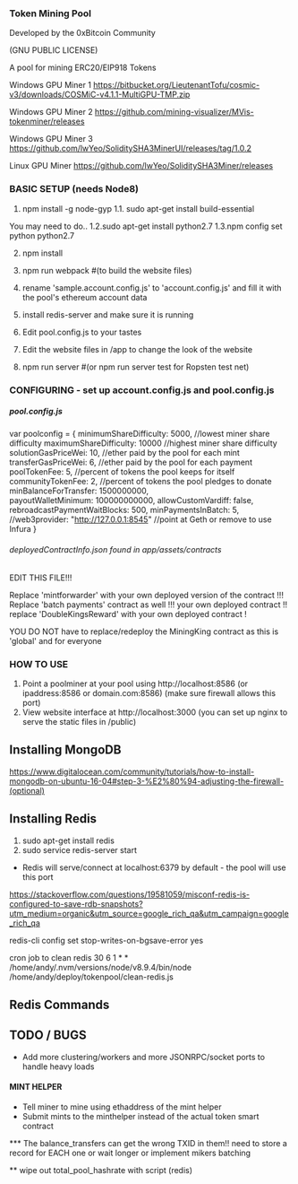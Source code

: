 ### Token Mining Pool  

Developed by the 0xBitcoin Community

(GNU PUBLIC LICENSE)

A pool for mining ERC20/EIP918 Tokens


Windows GPU Miner 1
https://bitbucket.org/LieutenantTofu/cosmic-v3/downloads/COSMiC-v4.1.1-MultiGPU-TMP.zip

Windows GPU Miner 2
 https://github.com/mining-visualizer/MVis-tokenminer/releases

 Windows GPU Miner 3
 https://github.com/lwYeo/SoliditySHA3MinerUI/releases/tag/1.0.2

 Linux GPU Miner
 https://github.com/lwYeo/SoliditySHA3Miner/releases


### BASIC SETUP  (needs Node8)
1. npm install -g node-gyp
1.1. sudo apt-get install build-essential

You may need to do..
1.2.sudo apt-get install python2.7
1.3.npm config set python python2.7

2. npm install
3. npm run webpack  #(to build the website files)
4. rename 'sample.account.config.js' to 'account.config.js' and fill it with the pool's ethereum account data

5. install redis-server and make sure it is running
6. Edit pool.config.js to your tastes
7. Edit the website files in /app  to change the look of the website
8. npm run server #(or npm run server test for Ropsten test net)


### CONFIGURING  - set up  account.config.js and pool.config.js

##### pool.config.js

var poolconfig = {
  minimumShareDifficulty: 5000,   //lowest miner share difficulty
  maximumShareDifficulty: 10000    //highest miner share difficulty
  solutionGasPriceWei: 10,   //ether paid by the pool for each mint
  transferGasPriceWei: 6,   //ether paid by the pool for each payment
  poolTokenFee: 5,     //percent of tokens the pool keeps for itself
  communityTokenFee: 2,   //percent of tokens the pool pledges to donate
  minBalanceForTransfer: 1500000000,   
  payoutWalletMinimum: 100000000000,
  allowCustomVardiff: false,
  rebroadcastPaymentWaitBlocks: 500,
  minPaymentsInBatch: 5,
  //web3provider: "http://127.0.0.1:8545"   //point at Geth or remove to use Infura
}


###### deployedContractInfo.json    found in app/assets/contracts
EDIT THIS FILE!!!

Replace 'mintforwarder' with your own deployed version of the contract !!!
Replace 'batch payments' contract as well !!! your own deployed contract !!
replace 'DoubleKingsReward' with your own deployed contract !

YOU DO NOT have to replace/redeploy the MiningKing contract as this is 'global' and for everyone


### HOW TO USE
1. Point a poolminer at your pool using http://localhost:8586  (or ipaddress:8586 or domain.com:8586)  (make sure firewall allows this port)
2. View website interface at http://localhost:3000 (you can set up nginx to serve the static files in /public)



## Installing MongoDB

https://www.digitalocean.com/community/tutorials/how-to-install-mongodb-on-ubuntu-16-04#step-3-%E2%80%94-adjusting-the-firewall-(optional)


## Installing Redis  
  1. sudo apt-get install redis
  2. sudo service redis-server start

   - Redis will serve/connect at localhost:6379 by default - the pool will use this port


   https://stackoverflow.com/questions/19581059/misconf-redis-is-configured-to-save-rdb-snapshots?utm_medium=organic&utm_source=google_rich_qa&utm_campaign=google_rich_qa




   redis-cli
   config set stop-writes-on-bgsave-error yes

   cron job to clean redis
   30 6 1 * * /home/andy/.nvm/versions/node/v8.9.4/bin/node /home/andy/deploy/tokenpool/clean-redis.js


## Redis Commands





## TODO / BUGS
- Add more clustering/workers and more JSONRPC/socket ports to handle heavy loads

#### MINT HELPER
- Tell miner to mine using ethaddress of the mint helper
- Submit mints to the minthelper instead of the actual token smart contract





*** The balance_transfers can get the wrong TXID in them!! need to store a record for EACH one or wait longer or implement mikers batching



** wipe out total_pool_hashrate with script (redis)
